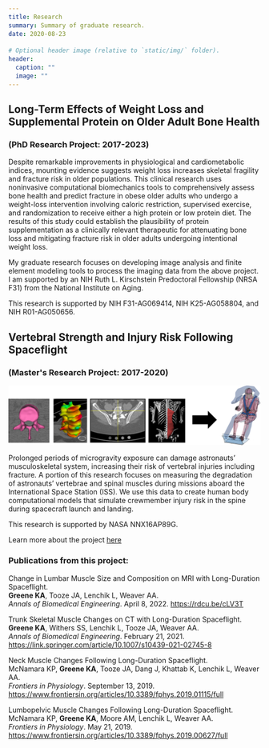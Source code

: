```yaml
---
title: Research
summary: Summary of graduate research.
date: 2020-08-23

# Optional header image (relative to `static/img/` folder).
header:
  caption: ""
  image: ""
---
```


## **Long-Term Effects of Weight Loss and Supplemental Protein on Older Adult Bone Health**
### (PhD Research Project: 2017-2023)

Despite remarkable improvements in physiological and cardiometabolic indices, mounting evidence suggests weight loss increases skeletal fragility and fracture risk in older populations. This clinical research uses noninvasive computational biomechanics tools to comprehensively assess bone health and predict fracture in obese older adults who undergo a weight-loss intervention involving caloric restriction, supervised exercise, and randomization to receive either a high protein or low protein diet. The results of this study could establish the plausibility of protein supplementation as a clinically relevant therapeutic for attenuating bone loss and mitigating fracture risk in older adults undergoing intentional weight loss. 

My graduate research focuses on developing image analysis and finite element modeling tools to process the imaging data from the above project. I am supported by an NIH Ruth L. Kirschstein Predoctoral Fellowship (NRSA F31) from the National Institute on Aging.

This research is supported by NIH F31-AG069414, NIH K25-AG058804, and NIH R01-AG050656. 

## **Vertebral Strength and Injury Risk Following Spaceflight**
### (Master's Research Project: 2017-2020)
![Research Study Overview Diagram](research_flowdiagram.png)

Prolonged periods of microgravity exposure can damage astronauts’ musculoskeletal system, increasing their risk of vertebral injuries including fracture. A portion of this research focuses on measuring the degradation of astronauts’ vertebrae and spinal muscles during missions aboard the International Space Station (ISS). We use this data to create human body computational models that simulate crewmember injury risk in the spine during spacecraft launch and landing. 

This research is supported by NASA NNX16AP89G.

Learn more about the project [here](https://www.nasa.gov/mission_pages/station/research/experiments/explorer/Investigation.html?#id=7540) 

### Publications from this project: 

Change in Lumbar Muscle Size and Composition on MRI with Long-Duration Spaceflight. <br/>
**Greene KA**, Tooze JA, Lenchik L, Weaver AA. <br/>
*Annals of Biomedical Engineering*. April 8, 2022.
https://rdcu.be/cLV3T

Trunk Skeletal Muscle Changes on CT with Long-Duration Spaceflight. <br/>
**Greene KA**, Withers SS, Lenchik L, Tooze JA, Weaver AA. <br/>
*Annals of Biomedical Engineering*. February 21, 2021.
https://link.springer.com/article/10.1007/s10439-021-02745-8

Neck Muscle Changes Following Long-Duration Spaceflight. <br/>
McNamara KP, **Greene KA**, Tooze JA, Dang J, Khattab K, Lenchik L, Weaver AA. <br/>
*Frontiers in Physiology*. September 13, 2019.
https://www.frontiersin.org/articles/10.3389/fphys.2019.01115/full

Lumbopelvic Muscle Changes Following Long-Duration Spaceflight. <br/>
McNamara KP, **Greene KA**, Moore AM, Lenchik L, Weaver AA. <br/>
*Frontiers in Physiology*. May 21, 2019.
https://www.frontiersin.org/articles/10.3389/fphys.2019.00627/full